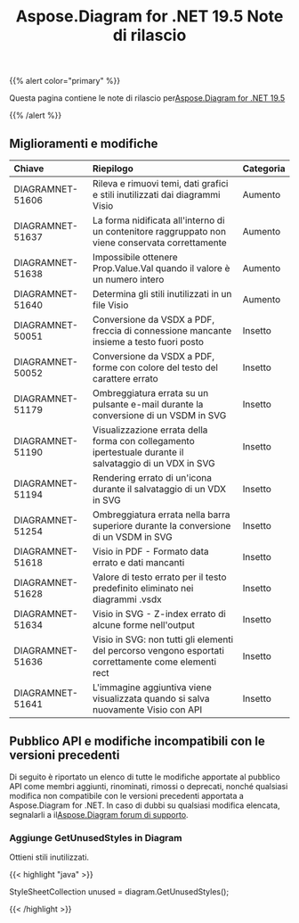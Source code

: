 ﻿---
title: Aspose.Diagram for .NET 19.5 Note di rilascio
type: docs
weight: 80
url: /it/net/aspose-diagram-for-net-19-5-release-notes/
---
{{% alert color="primary" %}} 

Questa pagina contiene le note di rilascio per[Aspose.Diagram for .NET 19.5](https://www.nuget.org/packages/Aspose.Diagram/19.5.0)

{{% /alert %}} 
## **Miglioramenti e modifiche**

|**Chiave**|**Riepilogo**|**Categoria**|
|:- |:- |:- |
|DIAGRAMNET-51606|Rileva e rimuovi temi, dati grafici e stili inutilizzati dai diagrammi Visio|Aumento|
|DIAGRAMNET-51637|La forma nidificata all'interno di un contenitore raggruppato non viene conservata correttamente|Aumento|
|DIAGRAMNET-51638|Impossibile ottenere Prop.Value.Val quando il valore è un numero intero|Aumento|
|DIAGRAMNET-51640|Determina gli stili inutilizzati in un file Visio|Aumento|
|DIAGRAMNET-50051|Conversione da VSDX a PDF, freccia di connessione mancante insieme a testo fuori posto|Insetto|
|DIAGRAMNET-50052|Conversione da VSDX a PDF, forme con colore del testo del carattere errato|Insetto|
|DIAGRAMNET-51179|Ombreggiatura errata su un pulsante e-mail durante la conversione di un VSDM in SVG|Insetto|
|DIAGRAMNET-51190|Visualizzazione errata della forma con collegamento ipertestuale durante il salvataggio di un VDX in SVG|Insetto|
|DIAGRAMNET-51194|Rendering errato di un'icona durante il salvataggio di un VDX in SVG|Insetto|
|DIAGRAMNET-51254|Ombreggiatura errata nella barra superiore durante la conversione di un VSDM in SVG|Insetto|
|DIAGRAMNET-51618|Visio in PDF - Formato data errato e dati mancanti|Insetto|
|DIAGRAMNET-51628|Valore di testo errato per il testo predefinito eliminato nei diagrammi .vsdx|Insetto|
|DIAGRAMNET-51634|Visio in SVG - Z-index errato di alcune forme nell'output|Insetto|
|DIAGRAMNET-51636|Visio in SVG: non tutti gli elementi del percorso vengono esportati correttamente come elementi rect|Insetto|
|DIAGRAMNET-51641|L'immagine aggiuntiva viene visualizzata quando si salva nuovamente Visio con API|Insetto|
## **Pubblico API e modifiche incompatibili con le versioni precedenti**
Di seguito è riportato un elenco di tutte le modifiche apportate al pubblico API come membri aggiunti, rinominati, rimossi o deprecati, nonché qualsiasi modifica non compatibile con le versioni precedenti apportata a Aspose.Diagram for .NET. In caso di dubbi su qualsiasi modifica elencata, segnalarli a il[Aspose.Diagram forum di supporto](https://forum.aspose.com/c/diagram/17).
### **Aggiunge GetUnusedStyles in Diagram**
Ottieni stili inutilizzati.

{{< highlight "java" >}}

  StyleSheetCollection unused = diagram.GetUnusedStyles();

{{< /highlight >}}
